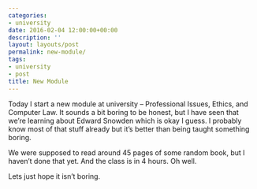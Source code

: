 ```yaml
---
categories:
- university
date: 2016-02-04 12:00:00+00:00
description: ''
layout: layouts/post
permalink: new-module/
tags:
- university
- post
title: New Module
---
```


<div class="kg-card-markdown">
<p>Today I start a new module at university &#8211; Professional Issues, Ethics, and Computer Law. It sounds a bit boring to be honest, but I have seen that we&#8217;re learning about Edward Snowden which is okay I guess. I probably know most of that stuff already but it&#8217;s better than being taught something boring.</p>
<p>We were supposed to read around 45 pages of some random book, but I haven&#8217;t done that yet. And the class is in 4 hours. Oh well.</p>
<p>Lets just hope it isn&#8217;t boring.</p>
</div>